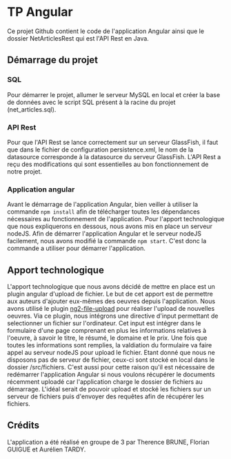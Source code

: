 # TP Angular

Ce projet Github contient le code de l'application Angular ainsi que le dossier NetArticlesRest
qui est l'API Rest en Java.

## Démarrage du projet

### SQL

Pour démarrer le projet, allumer le serveur MySQL en local et créer la base de données avec le
script SQL présent à la racine du projet (net_articles.sql).

### API Rest

Pour que l'API Rest se lance correctement sur un serveur GlassFish, il faut que dans le fichier de
configuration persistence.xml, le nom de la datasource corresponde à la datasource du serveur GlassFish.
L'API Rest a reçu des modifications qui sont essentielles au bon fonctionnement de notre projet.

### Application angular

Avant le démarrage de l'application Angular, bien veiller à utiliser la commande `npm install` afin de
télécharger toutes les dépendances nécessaires au fonctionnement de l'application.
Pour l'apport technologique que nous expliquerons en dessous, nous avons mis en place un serveur nodeJS.
Afin de démarrer l'application Angular et le serveur nodeJS facilement, nous avons modifié la commande
`npm start`. C'est donc la commande a utiliser pour démarrer l'application.

## Apport technologique

L'apport technologique que nous avons décidé de mettre en place est un plugin angular d'upload de fichier.
Le but de cet apport est de permettre aux auteurs d'ajouter eux-mêmes des oeuvres depuis l'application.
Nous avons utilisé le plugin [ng2-file-upload](https://github.com/valor-software/ng2-file-upload) pour réaliser
l'upload de nouvelles oeuvres. Via ce plugin, nous intégrons une directive d'input permettant de selectionner un
fichier sur l'ordinateur.
Cet input est intégrer dans le formulaire d'une page comprenant en plus les informations relatives à l'oeuvre,
à savoir le titre, le résumé, le domaine et le prix. Une fois que toutes les informations sont remplies, la valdiation
du formulaire va faire appel au serveur nodeJS pour upload le fichier.
Etant donné que nous ne disposons pas de serveur de fichier, ceux-ci sont stocké en local dans le dossier /src/fichiers.
C'est aussi pour cette raison qu'il est nécessaire de redémarrer l'application Angular si nous voulons récupérer
le documents récemment uploadé car l'application charge le dossier de fichiers au démarrage. 
L'idéal serait de pouvoir upload et stocké les fichiers sur un serveur de fichiers puis d'envoyer des 
requêtes afin de récupérer les fichiers.

## Crédits

L'application a été réalisé en groupe de 3 par Therence BRUNE, Florian GUIGUE et Aurélien TARDY.
